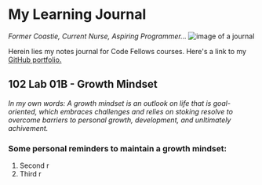 # My Learning Journal
_Former Coastie, Current Nurse, Aspiring Programmer..._
![image of a journal](https://encrypted-tbn0.gstatic.com/images?q=tbn:ANd9GcRCeTsOpZXh1DM1Xx1EZF19jRY3zo3NexiGVg&usqp=CAU)

Herein lies my notes journal for Code Fellows courses.
Here's a link to my [GitHub portfolio.](https://github.com/johnnybackus)

## 102 Lab 01B - Growth Mindset
_In my own words: A growth mindset is an outlook on life that is goal-oriented, which embraces challenges and relies on stoking resolve to overcome barriers to personal growth, development, and unltimately achivement._
### Some personal reminders to maintain a growth mindset:
1. Second r
3. Third r

   
